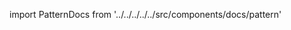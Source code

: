 
import PatternDocs from '../../../../../src/components/docs/pattern'

<PatternDocs pattern='waralee' />
